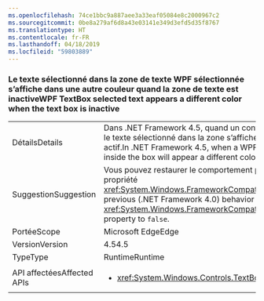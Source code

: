 ```yaml
---
ms.openlocfilehash: 74ce1bbc9a887aee3a33eaf05084e8c2000967c2
ms.sourcegitcommit: 0be8a279af6d8a43e03141e349d3efd5d35f8767
ms.translationtype: HT
ms.contentlocale: fr-FR
ms.lasthandoff: 04/18/2019
ms.locfileid: "59803889"
---
```

### <a name="wpf-textbox-selected-text-appears-a-different-color-when-the-text-box-is-inactive"></a><span data-ttu-id="dde19-101">Le texte sélectionné dans la zone de texte WPF sélectionnée s’affiche dans une autre couleur quand la zone de texte est inactive</span><span class="sxs-lookup"><span data-stu-id="dde19-101">WPF TextBox selected text appears a different color when the text box is inactive</span></span>

|   |   |
|---|---|
|<span data-ttu-id="dde19-102">Détails</span><span class="sxs-lookup"><span data-stu-id="dde19-102">Details</span></span>|<span data-ttu-id="dde19-103">Dans .NET Framework 4.5, quand un contrôle de zone de texte WPF est inactif (c’est-à-dire qu’il n’a pas le focus), le texte sélectionné dans la zone s’affiche dans une couleur différente de celle utilisée quand le contrôle est actif.</span><span class="sxs-lookup"><span data-stu-id="dde19-103">In .NET Framework 4.5, when a WPF text box control is inactive (it doesn't have focus), the selected text inside the box will appear a different color than when the control is active.</span></span>|
|<span data-ttu-id="dde19-104">Suggestion</span><span class="sxs-lookup"><span data-stu-id="dde19-104">Suggestion</span></span>|<span data-ttu-id="dde19-105">Vous pouvez restaurer le comportement précédent (.NET Framework 4.0) en affectant la valeur <code>false</code> à la propriété <xref:System.Windows.FrameworkCompatibilityPreferences.AreInactiveSelectionHighlightBrushKeysSupported>.</span><span class="sxs-lookup"><span data-stu-id="dde19-105">The previous (.NET Framework 4.0) behavior may be restored by setting the <xref:System.Windows.FrameworkCompatibilityPreferences.AreInactiveSelectionHighlightBrushKeysSupported> property to <code>false</code>.</span></span>|
|<span data-ttu-id="dde19-106">Portée</span><span class="sxs-lookup"><span data-stu-id="dde19-106">Scope</span></span>|<span data-ttu-id="dde19-107">Microsoft Edge</span><span class="sxs-lookup"><span data-stu-id="dde19-107">Edge</span></span>|
|<span data-ttu-id="dde19-108">Version</span><span class="sxs-lookup"><span data-stu-id="dde19-108">Version</span></span>|<span data-ttu-id="dde19-109">4.5</span><span class="sxs-lookup"><span data-stu-id="dde19-109">4.5</span></span>|
|<span data-ttu-id="dde19-110">Type</span><span class="sxs-lookup"><span data-stu-id="dde19-110">Type</span></span>|<span data-ttu-id="dde19-111">Runtime</span><span class="sxs-lookup"><span data-stu-id="dde19-111">Runtime</span></span>|
|<span data-ttu-id="dde19-112">API affectées</span><span class="sxs-lookup"><span data-stu-id="dde19-112">Affected APIs</span></span>|<ul><li><xref:System.Windows.Controls.TextBox?displayProperty=nameWithType></li></ul>|
